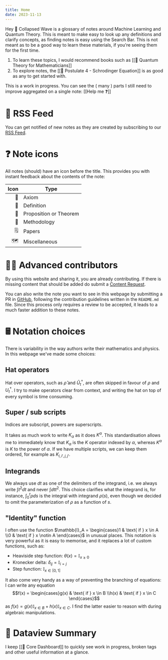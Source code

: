 ```yaml
---
title: Home
date: 2023-11-13
---
```

Hey 👋 Collapsed Wave is a glossary of notes around Machine Learning and Quantum Theory. This is meant to make easy to look up any definitions and clarify concepts, as finding notes is easy using the Search Bar. This is not meant as to be a good way to learn these materials, if you're seeing them for the first time.
1. To learn these topics, I would recommend books such as [[📖 Quantum Theory for Mathematicians]]
2. To explore notes, the [[📕 Postulate 4 - Schrodinger Equation]] is as good as any to get started with.

This is a work in progress. You can see the ( many ) parts I still need to improve aggregated on a single note: [[Help me ❓]]

# 📳 RSS Feed

You can get notified of new notes as they are created by subscribing to our [RSS Feed](https://collapsedwave.com/index.xml).

# ❓ Note icons
All notes (should) have an icon before the title. This provides you with instant feedback about the contents of the note:

| Icon | Type |
| ---: | ---- |
| 📕 | Axiom |
| 📘 | Definition |
| 📗 | Proposition or Theorem |
| 📙 | Methodology |
| 🗒️ | Papers |
| 🗺️ | Miscellaneous |

# 👩‍🔬 Advanced contributors  
By using this website and sharing it, you are already contributing. If there is missing content that should be added do submit a [Content Request](https://github.com/migueltorrescosta/collapsedwave/issues/new/choose).

You can also write the note you want to see in this webpage by submitting a PR in [GitHub](https://github.com/migueltorrescosta/collapsedwave), following the contribution guidelines written in the `README.md` file. Since this process only requires a review to be accepted, it leads to a much faster addition to these notes.

# 🖩 Notation choices

There is variability in the way authors write their mathematics and physics. In this webpage we've made some choices:

## Hat operators
Hat over operators, such as $\hat \rho$ and $\hat U_t^\dagger$, are often skipped in favour of $\rho$ and $U_t^\dagger$. I try to make operators clear from context, and writing the hat on top of every symbol is time consuming.

## Super / sub scripts
Indices are subscript, powers are superscripts.

It takes as much work to write $K_\alpha$ as it does $K^\alpha$. This standardisation allows me to immediately know that $K_\alpha$ is the $K$ operator indexed by $\alpha$, whereas $K^\alpha$ is $K$ to the power of $\alpha$. If we have multiple scripts, we can keep them ordered, for example as $K_{i, i', j, j'}$.

## Integrands
We always use $dt$ as one of the delimiters of the integrand, i.e. we always write $\int t^2dt$ and never $\int dt t^2$. This choice clarifies what the integrand is, for instance, $\int_0^t\rho ds$ is the integral with integrand $\rho(s)$, even though we decided to omit the parameterization of $\rho$ as a function of $s$.

## "Identity" function
I often use the function $\mathbb{I}_A =  \begin{cases}1 & \text{ if } x \in A \\0 & \text{ if } x \notin A \end{cases}$ in unusual places. This notation is very powerful as it is easy to memorise, and it replaces a lot of custom functions, such as: 

- Heaviside step function: $\theta(x) = \mathbb{I}_{x \geq 0}$
- Kronecker delta: $\delta_{ij} = \mathbb{I}_{ i = j }$ 
- Step function: $\mathbb{I}_{x \in [0,1]}$ 

It also come very handy as a way of preventing the branching of equations: I can write any equation $$f(x) = \begin{cases}g(x) & \text{ if } x \in B \\h(x) & \text{ if } x \in C \end{cases}$$ as $f(x) = g(x)\mathbb{I}_{x \in B} + h(x)\mathbb{I}_{x \in C}$. I find the latter easier to reason with during algebraic manipulations.

# 🦅 Dataview Summary

I keep [[🦅 Core Dashboard]] to quickly see work in progress, broken tags and other useful information at a glance.